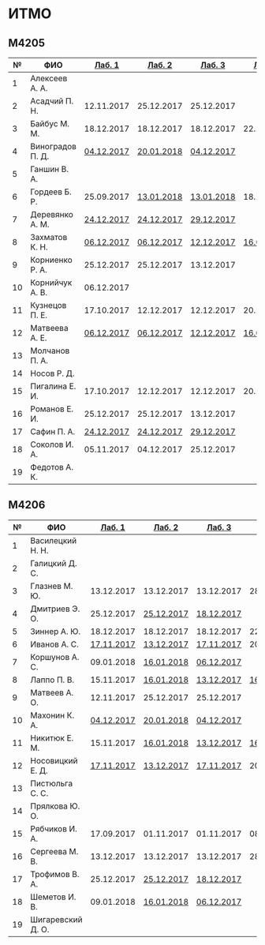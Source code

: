 # ИТМО

## M4205

№ | ФИО | [Лаб. 1](../labs/lab01.md) | [Лаб. 2](../labs/lab02.md) | [Лаб. 3](../labs/lab03.md) | [Лаб. 4](../labs/lab04.md)
--|-----|--------|--------|--------|-------
1 | Алексеев А. А. | | | | | неявка 
2 | Асадчий П. Н. | 12.11.2017 | 25.12.2017  | 25.12.2017 | | хорошо
3 | Байбус М. М. | 18.12.2017 |  18.12.2017 |  18.12.2017 | 22.12.2017 | отлично
4 | Виноградов П. Д. | [04.12.2017](https://github.com/kirillmakhonin/ifmo-lab-math_mod-2016) | [20.01.2018](https://github.com/kirillmakhonin/ifmo-lab-math_mod-2016) | [04.12.2017](https://github.com/kirillmakhonin/ifmo-lab-math_mod-2016-lab3)
5 | Ганшин В. А. | | | | | неявка 
6 | Гордеев Б. Р. | 25.09.2017 | [13.01.2018](https://github.com/gordeevbr/Mathematical-Modeling-and-Game-Theory) | [13.01.2018](https://github.com/gordeevbr/Mathematical-Modeling-and-Game-Theory) | 18.12.2017 | отлично
7 | Деревянко А. М. | [24.12.2017](https://github.com/PavelSafin/decision-theory) | [24.12.2017](https://github.com/PavelSafin/decision-theory) | [29.12.2017](https://github.com/PavelSafin/decision-theory) | | хорошо
8 | Захматов К. Н. | [06.12.2017](https://github.com/zakhmatovk/math_modeling_and_decision_theory) | [06.12.2017](https://github.com/zakhmatovk/math_modeling_and_decision_theory) | [12.12.2017](https://github.com/zakhmatovk/math_modeling_and_decision_theory) | [16.01.2018](https://github.com/alepoydes/introduction-to-decision-theory/blob/master/results/2017.md) | отлично
9 | Корниенко Р. А. | 25.12.2017 | 25.12.2017 | 13.12.2017 | | хорошо
10 | Корнийчук А. В. | 06.12.2017 | | | | неудовлетворительно
11 | Кузнецов П. Е. | 17.10.2017 | 12.12.2017 | 12.12.2017 | 20.12.2017 | отлично
12 | Матвеева А. Е. | [06.12.2017](https://github.com/zakhmatovk/math_modeling_and_decision_theory) | [06.12.2017](https://github.com/zakhmatovk/math_modeling_and_decision_theory) | [12.12.2017](https://github.com/zakhmatovk/math_modeling_and_decision_theory) | [16.01.2018](https://github.com/alepoydes/introduction-to-decision-theory/blob/master/results/2017.md) | отлично
13 | Молчанов П. А. | | | | | неявка 
14 | Носов Р. Д. | | | | | неявка 
15 | Пигалина Е. И. | 17.10.2017 | 12.12.2017 | 12.12.2017 | 20.12.2017 | отлично
16 | Романов Е. И. | 25.12.2017 | 25.12.2017 | 13.12.2017
17 | Сафин П. А. | [24.12.2017](https://github.com/PavelSafin/decision-theory) | [24.12.2017](https://github.com/PavelSafin/decision-theory) | [29.12.2017](https://github.com/PavelSafin/decision-theory) | | хорошо
18 | Соколов И. А. | 05.11.2017 | 04.12.2017 | 25.12.2017 | | хорошо
19 | Федотов А. К. | | | | | неявка 

## M4206
№ | ФИО | [Лаб. 1](../labs/lab01.md) | [Лаб. 2](../labs/lab02.md) | [Лаб. 3](../labs/lab03.md) | [Лаб. 4](../labs/lab04.md)
--|-----|--------|--------|--------|-------
1 | Василецкий Н. Н. | | | | | неявка 
2 | Галицкий Д. С. | | | | | неявка 
3 | Глазнев М. Ю. | 13.12.2017 | 13.12.2017 | 13.12.2017 | 28.12.2017 | отлично
4 | Дмитриев Э. О. | 25.12.2017 | [25.12.2017](https://github.com/Stranger65536/IFMO-Theory-Of-Decisions-Making/tree/master/org/trofiv) | [18.12.2017](https://github.com/Stranger65536/IFMO-Theory-Of-Decisions-Making/tree/master/org/trofiv) | | хорошо
5 | Зиннер А. Ю. | 18.12.2017 | 18.12.2017 | 18.12.2017 | 22.12.2017 | отлично
6 | Иванов А. С. | [17.11.2017](https://bitbucket.org/vaderworld/math_model_decision_make/src) | [13.12.2017](https://bitbucket.org/vaderworld/math_model_decision_make)  | [17.11.2017](https://bitbucket.org/vaderworld/math_model_decision_make/src) | 20.12.2017 | отлично
7 | Коршунов А. С. | 09.01.2018 | [16.01.2018](https://github.com/korshunov8815/nash-deterministic) | [06.12.2017](https://github.com/korshunov8815/tick-tac-toe) | | хорошо
8 | Лаппо П. В. | 15.11.2017 | [16.01.2018](https://github.com/Deyk/matmod/tree/master/Lab_2%2C4) | [13.12.2017](https://github.com/Deyk/matmod) | [16.01.2018](https://github.com/Deyk/matmod/tree/master/Lab_2%2C4) | хорошо
9 | Матвеев А. О. | 12.11.2017 | 25.12.2017  | 25.12.2017 | | хорошо
10 | Махонин К. А. | [04.12.2017](https://github.com/kirillmakhonin/ifmo-lab-math_mod-2016) | [20.01.2018](https://github.com/kirillmakhonin/ifmo-lab-math_mod-2016) | [04.12.2017](https://github.com/kirillmakhonin/ifmo-lab-math_mod-2016-lab3) | | хорошо
11 | Никитюк Е. М. | 15.11.2017 | [16.01.2018](https://github.com/Deyk/matmod/tree/master/Lab_2%2C4) | [13.12.2017](https://github.com/Deyk/matmod) | [16.01.2018](https://github.com/Deyk/matmod/tree/master/Lab_2%2C4) | хорошо
12 | Носовицкий Е. Д. | [17.11.2017](https://bitbucket.org/vaderworld/math_model_decision_make/src) | [13.12.2017](https://bitbucket.org/vaderworld/math_model_decision_make) | [17.11.2017](https://bitbucket.org/vaderworld/math_model_decision_make/src) | 20.12.2017 | отлично
13 | Пистюльга С. С. | | | | | неявка 
14 | Прялкова Ю. О. | | | | | неявка 
15 | Рябчиков И. А. | 17.09.2017 | 01.11.2017 | 01.11.2017 | 08.11.2017 | отлично
16 | Сергеева М. В. | 13.12.2017 | 13.12.2017 | 13.12.2017 | 28.12.2017 | отлично
17 | Трофимов В. А. | 25.12.2017 | [25.12.2017](https://github.com/Stranger65536/IFMO-Theory-Of-Decisions-Making/tree/master/org/trofiv) | [18.12.2017](https://github.com/Stranger65536/IFMO-Theory-Of-Decisions-Making/tree/master/org/trofiv) | | хорошо
18 | Шеметов И. В. | 09.01.2018 | [16.01.2018](https://github.com/korshunov8815/nash-deterministic) | [06.12.2017](https://github.com/korshunov8815/tick-tac-toe) | | хорошо
19 | Шигаревский Д. О. | | | | | неявка 